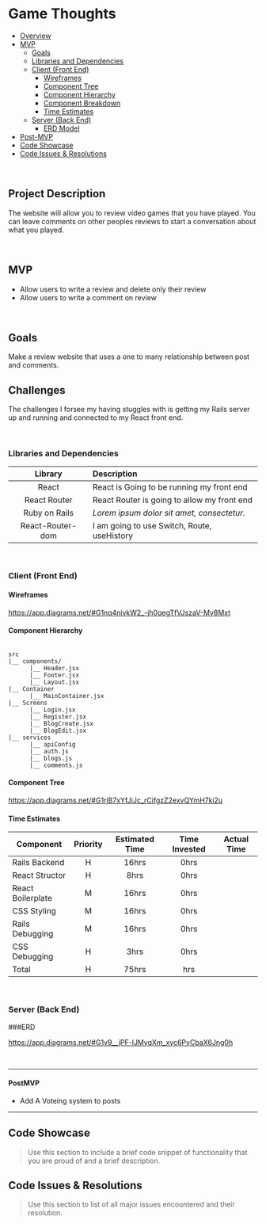 # Game Thoughts <!-- omit in toc -->

- [Overview](#overview)
- [MVP](#mvp)
  - [Goals](#goals)
  - [Libraries and Dependencies](#libraries-and-dependencies)
  - [Client (Front End)](#client-front-end)
    - [Wireframes](#wireframes)
    - [Component Tree](#component-tree)
    - [Component Hierarchy](#component-hierarchy)
    - [Component Breakdown](#component-breakdown)
    - [Time Estimates](#time-estimates)
  - [Server (Back End)](#server-back-end)
    - [ERD Model](#erd-model)
- [Post-MVP](#post-mvp)
- [Code Showcase](#code-showcase)
- [Code Issues & Resolutions](#code-issues--resolutions)

<br>

## Project Description

The website will allow you to review video games that you have played. You can leave comments on other peoples reviews to start a conversation about what you played.

<br>

## MVP


- Allow users to write a review and delete only their review
- Allow users to write a comment on review


<br>

## Goals

Make a review website that uses a one to many relationship between post and comments.


## Challenges

The challenges I forsee my having stuggles with is getting my Rails server up and running and connected to my React front end.



<br>

### Libraries and Dependencies

|     Library      | Description                                |
| :--------------: | :----------------------------------------- |
|      React       | React is Going to be running my front end  |
|   React Router   | React Router is going to allow my front end  |
|   Ruby on Rails  |_Lorem ipsum dolor sit amet, consectetur._ |
|  React-Router-dom | I am going to use Switch, Route, useHistory |


<br>

### Client (Front End)

#### Wireframes

https://app.diagrams.net/#G1nq4nivkW2_-jh0qegTfVJszaV-My8Mxt

#### Component Hierarchy

``` structure

src
|__ components/
      |__ Header.jsx
      |__ Footer.jsx
      |__ Layout.jsx
|__ Container
      |__ MainContainer.jsx
|__ Screens
      |__ Login.jsx
      |__ Register.jsx
      |__ BlogCreate.jsx
      |__ BlogEdit.jsx
|__ services
      |__ apiConfig
      |__ auth.js
      |__ blogs.js
      |__ comments.js

```

#### Component Tree

https://app.diagrams.net/#G1rjB7xYfJiJc_rCifgzZ2exvQYmH7ki2u



#### Time Estimates

| Component | Priority | Estimated Time | Time Invested | Actual Time |
| --- | :---: |  :---: | :---: | :---: |
| Rails Backend | H | 16hrs| 0hrs |  |
| React Structor | H | 8hrs| 0hrs |  |
| React Boilerplate | M | 16hrs| 0hrs  |  |
| CSS Styling | M | 16hrs| 0hrs |  |
| Rails Debugging | M | 16hrs| 0hrs |  |
| CSS Debugging | H | 3hrs| 0hrs |  |
| Total | H | 75hrs| hrs |  |

<br>

### Server (Back End)

###ERD

https://app.diagrams.net/#G1v9__jPF-lJMyqXm_xyc6PyCbaX6Jng0h

<br>

***

#### PostMVP  

- Add A Voteing system to posts


***

## Code Showcase

> Use this section to include a brief code snippet of functionality that you are proud of and a brief description.

## Code Issues & Resolutions

> Use this section to list of all major issues encountered and their resolution.
